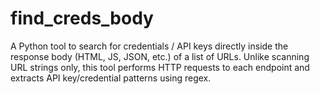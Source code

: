 # find_creds_body
A Python tool to search for credentials / API keys directly inside the response body (HTML, JS, JSON, etc.) of a list of URLs. Unlike scanning URL strings only, this tool performs HTTP requests to each endpoint and extracts API key/credential patterns using regex.
